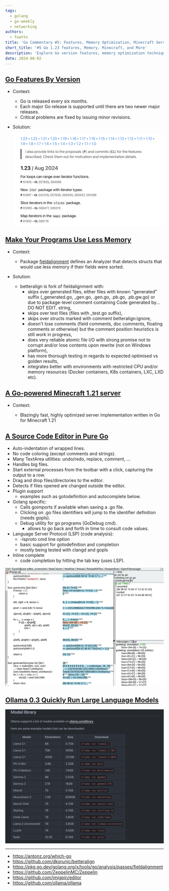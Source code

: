 ```yaml
---
tags:
  - golang
  - go-weekly
  - networking
authors:
  - fuatto
title: 'Go Commentary #5: Features, Memory Optimization, Minecraft Server, Code Editor, and LLM Tool'
short_title: '#5 Go 1.23 features, Memory, Minecraft, and More'
description: 'Explore Go version features, memory optimization techniques, a Go-powered Minecraft server, a pure Go source code editor, and a tool for running large language models.'
date: 2024-08-02
---
```


## [Go Features By Version](https://antonz.org/which-go/)

- Context:

  - Go is released every six months.
  - Each major Go release is supported until there are two newer major releases.
  - Critical problems are fixed by issuing minor revisions.

- Solution:

  ![](assets/go-features-by-version.png)

## [Make Your Programs Use Less Memory](https://github.com/dkorunic/betteralign)

- Context:

  - Package [fieldalignment](https://pkg.go.dev/golang.org/x/tools/go/analysis/passes/fieldalignment) defines an Analyzer that detects structs that would use less memory if their fields were sorted.

- Solution:

  - betteralign is fork of fieldalignment with:
    - skips over generated files, either files with known "generated" suffix (\_generated.go, \_gen.go, .gen.go, .pb.go, .pb.gw.go) or due to package-level comment containing Code generated by... DO NOT EDIT. string,
    - skips over test files (files with \_test.go suffix),
    - skips over structs marked with comment betteralign:ignore,
    - doesn't lose comments (field comments, doc comments, floating comments or otherwise) but the comment position heuristics is still work in progress,
    - does very reliable atomic file I/O with strong promise not to corrupt and/or lose contents upon rewrite (not on Windows platform),
    - has more thorough testing in regards to expected optimised vs golden results,
    - integrates better with environments with restricted CPU and/or memory resources (Docker containers, K8s containers, LXC, LXD etc).

## [A Go-powered Minecraft 1.21 server](https://github.com/ZeppelinMC/Zeppelin)

- Context:

  - Blazingly fast, highly optimized server implementation written in Go for Minecraft 1.21

## [A Source Code Editor in Pure Go](https://github.com/jmigpin/editor)

- Auto-indentation of wrapped lines.
- No code coloring (except comments and strings).
- Many TextArea utilities: undo/redo, replace, comment, ...
- Handles big files.
- Start external processes from the toolbar with a click, capturing the output to a row.
- Drag and drop files/directories to the editor.
- Detects if files opened are changed outside the editor.
- Plugin support
  - examples such as gotodefinition and autocomplete below.
- Golang specific:
  - Calls goimports if available when saving a .go file.
  - Clicking on .go files identifiers will jump to the identifier definition (needs gopls).
  - Debug utility for go programs (GoDebug cmd).
    - allows to go back and forth in time to consult code values.
- Language Server Protocol (LSP) (code analysis):
  - -lsproto cmd line option
  - basic support for gotodefinition and completion
  - mostly being tested with clangd and gopls
- Inline complete
  - code completion by hitting the tab key (uses LSP).

![](assets/go-editor-image.png)

## [Ollama 0.3 Quickly Run Large Language Models](https://github.com/ollama/ollama)

![](assets/ollama.png)

---

- https://antonz.org/which-go
- https://github.com/dkorunic/betteralign
- https://pkg.go.dev/golang.org/x/tools/go/analysis/passes/fieldalignment
- https://github.com/ZeppelinMC/Zeppelin
- https://github.com/jmigpin/editor
- https://github.com/ollama/ollama
